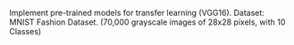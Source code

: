 Implement pre-trained models for transfer learning (VGG16).
Dataset: MNIST Fashion Dataset. (70,000 grayscale images of 28x28 pixels, with 10 Classes)
